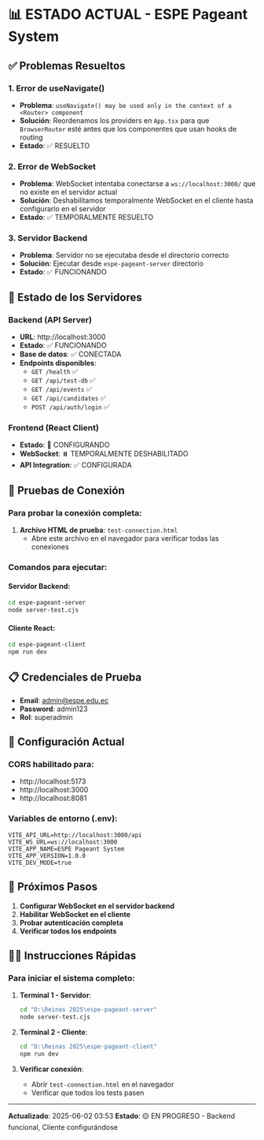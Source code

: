 # 📊 ESTADO ACTUAL - ESPE Pageant System

## ✅ Problemas Resueltos

### 1. Error de useNavigate()
- **Problema**: `useNavigate() may be used only in the context of a <Router> component`
- **Solución**: Reordenamos los providers en `App.tsx` para que `BrowserRouter` esté antes que los componentes que usan hooks de routing
- **Estado**: ✅ RESUELTO

### 2. Error de WebSocket
- **Problema**: WebSocket intentaba conectarse a `ws://localhost:3000/` que no existe en el servidor actual
- **Solución**: Deshabilitamos temporalmente WebSocket en el cliente hasta configurarlo en el servidor
- **Estado**: ✅ TEMPORALMENTE RESUELTO

### 3. Servidor Backend
- **Problema**: Servidor no se ejecutaba desde el directorio correcto
- **Solución**: Ejecutar desde `espe-pageant-server` directorio
- **Estado**: ✅ FUNCIONANDO

## 🚀 Estado de los Servidores

### Backend (API Server)
- **URL**: http://localhost:3000
- **Estado**: ✅ FUNCIONANDO
- **Base de datos**: ✅ CONECTADA
- **Endpoints disponibles**:
  - `GET /health` ✅
  - `GET /api/test-db` ✅
  - `GET /api/events` ✅
  - `GET /api/candidates` ✅
  - `POST /api/auth/login` ✅

### Frontend (React Client)
- **Estado**: 🔄 CONFIGURANDO
- **WebSocket**: ⏸️ TEMPORALMENTE DESHABILITADO
- **API Integration**: ✅ CONFIGURADA

## 🧪 Pruebas de Conexión

### Para probar la conexión completa:
1. **Archivo HTML de prueba**: `test-connection.html`
   - Abre este archivo en el navegador para verificar todas las conexiones

### Comandos para ejecutar:

#### Servidor Backend:
```bash
cd espe-pageant-server
node server-test.cjs
```

#### Cliente React:
```bash
cd espe-pageant-client
npm run dev
```

## 📋 Credenciales de Prueba
- **Email**: admin@espe.edu.ec
- **Password**: admin123
- **Rol**: superadmin

## 🔧 Configuración Actual

### CORS habilitado para:
- http://localhost:5173
- http://localhost:3000
- http://localhost:8081

### Variables de entorno (.env):
```
VITE_API_URL=http://localhost:3000/api
VITE_WS_URL=ws://localhost:3000
VITE_APP_NAME=ESPE Pageant System
VITE_APP_VERSION=1.0.0
VITE_DEV_MODE=true
```

## 🎯 Próximos Pasos

1. **Configurar WebSocket en el servidor backend**
2. **Habilitar WebSocket en el cliente**
3. **Probar autenticación completa**
4. **Verificar todos los endpoints**

## 🏃‍♂️ Instrucciones Rápidas

### Para iniciar el sistema completo:

1. **Terminal 1 - Servidor**:
   ```bash
   cd "D:\Reinas 2025\espe-pageant-server"
   node server-test.cjs
   ```

2. **Terminal 2 - Cliente**:
   ```bash
   cd "D:\Reinas 2025\espe-pageant-client"
   npm run dev
   ```

3. **Verificar conexión**:
   - Abrir `test-connection.html` en el navegador
   - Verificar que todos los tests pasen

---
**Actualizado**: 2025-06-02 03:53
**Estado**: 🟡 EN PROGRESO - Backend funcional, Cliente configurándose 